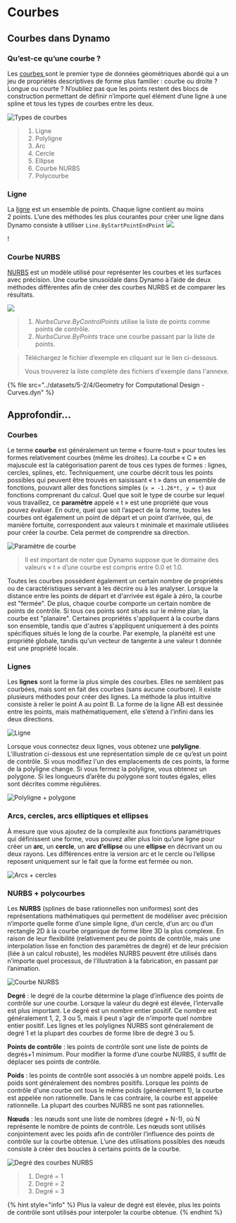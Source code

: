 # Courbes

## Courbes dans Dynamo

### Qu’est-ce qu’une courbe ?

Les [courbes ](4-curves.md#deep-dive-into...)sont le premier type de données géométriques abordé qui a un jeu de propriétés descriptives de forme plus familier : courbe ou droite ? Longue ou courte ? N’oubliez pas que les points restent des blocs de construction permettant de définir n’importe quel élément d’une ligne à une spline et tous les types de courbes entre les deux.

![Types de courbes](../images/5-2/4/CurveTypes.jpg)

> 1. Ligne
> 2. Polyligne
> 3. Arc
> 4. Cercle
> 5. Ellipse
> 6. Courbe NURBS
> 7. Polycourbe

### Ligne

La [ligne](4-curves.md#lines) est un ensemble de points. Chaque ligne contient au moins 2 points. L’une des méthodes les plus courantes pour créer une ligne dans Dynamo consiste à utiliser `Line.ByStartPointEndPoint` ![](images/5-2/4/Linebystartpointendpoint.jpg).

\![](<../images/5-2/4/curves - line by start point end point (1).jpg>)

### Courbe NURBS

[NURBS](4-curves.md#nurbs-+-polycurves) est un modèle utilisé pour représenter les courbes et les surfaces avec précision. Une courbe sinusoïdale dans Dynamo à l’aide de deux méthodes différentes afin de créer des courbes NURBS et de comparer les résultats.

![](../images/5-2/4/curves-NurbsCurves.jpg)

> 1. _NurbsCurve.ByControlPoints_ utilise la liste de points comme points de contrôle.
> 2. _NurbsCurve.ByPoints_ trace une courbe passant par la liste de points.

> Téléchargez le fichier d’exemple en cliquant sur le lien ci-dessous.
>
> Vous trouverez la liste complète des fichiers d'exemple dans l'annexe.

{% file src="../datasets/5-2/4/Geometry for Computational Design - Curves.dyn" %}

## Approfondir...

### Courbes

Le terme **courbe** est généralement un terme « fourre-tout » pour toutes les formes relativement courbes (même les droites). La courbe « C » en majuscule est la catégorisation parent de tous ces types de formes : lignes, cercles, splines, etc. Techniquement, une courbe décrit tous les points possibles qui peuvent être trouvés en saisissant « t » dans un ensemble de fonctions, pouvant aller des fonctions simples (`x = -1.26*t, y = t`) aux fonctions comprenant du calcul. Quel que soit le type de courbe sur lequel vous travaillez, ce **paramètre** appelé « t » est une propriété que vous pouvez évaluer. En outre, quel que soit l’aspect de la forme, toutes les courbes ont également un point de départ et un point d’arrivée, qui, de manière fortuite, correspondent aux valeurs t minimale et maximale utilisées pour créer la courbe. Cela permet de comprendre sa direction.

![Paramètre de courbe](../images/5-2/4/CurveParameter.jpg)

> Il est important de noter que Dynamo suppose que le domaine des valeurs « t » d’une courbe est compris entre 0.0 et 1.0.

Toutes les courbes possèdent également un certain nombre de propriétés ou de caractéristiques servant à les décrire ou à les analyser. Lorsque la distance entre les points de départ et d'arrivée est égale à zéro, la courbe est "fermée". De plus, chaque courbe comporte un certain nombre de points de contrôle. Si tous ces points sont situés sur le même plan, la courbe est "planaire". Certaines propriétés s'appliquent à la courbe dans son ensemble, tandis que d'autres s'appliquent uniquement à des points spécifiques situés le long de la courbe. Par exemple, la planéité est une propriété globale, tandis qu'un vecteur de tangente à une valeur t donnée est une propriété locale.

### Lignes

Les **lignes** sont la forme la plus simple des courbes. Elles ne semblent pas courbées, mais sont en fait des courbes (sans aucune courbure). Il existe plusieurs méthodes pour créer des lignes. La méthode la plus intuitive consiste à relier le point A au point B. La forme de la ligne AB est dessinée entre les points, mais mathématiquement, elle s’étend à l’infini dans les deux directions.

![Ligne](../images/5-2/4/Line.jpg)

Lorsque vous connectez deux lignes, vous obtenez une **polyligne**. L’illustration ci-dessous est une représentation simple de ce qu’est un point de contrôle. Si vous modifiez l'un des emplacements de ces points, la forme de la polyligne change. Si vous fermez la polyligne, vous obtenez un polygone. Si les longueurs d’arête du polygone sont toutes égales, elles sont décrites comme régulières.

![Polyligne + polygone](../images/5-2/4/Polyline.jpg)

### Arcs, cercles, arcs elliptiques et ellipses

À mesure que vous ajoutez de la complexité aux fonctions paramétriques qui définissent une forme, vous pouvez aller plus loin qu’une ligne pour créer un **arc**, un **cercle**, un **arc d’ellipse** ou une **ellipse** en décrivant un ou deux rayons. Les différences entre la version arc et le cercle ou l’ellipse reposent uniquement sur le fait que la forme est fermée ou non.

![Arcs + cercles](../images/5-2/4/Arcs+Circles.jpg)

### NURBS + polycourbes

Les **NURBS** (splines de base rationnelles non uniformes) sont des représentations mathématiques qui permettent de modéliser avec précision n’importe quelle forme d’une simple ligne, d’un cercle, d’un arc ou d’un rectangle 2D à la courbe organique de forme libre 3D la plus complexe. En raison de leur flexibilité (relativement peu de points de contrôle, mais une interpolation lisse en fonction des paramètres de degré) et de leur précision (liée à un calcul robuste), les modèles NURBS peuvent être utilisés dans n’importe quel processus, de l’illustration à la fabrication, en passant par l’animation.

![Courbe NURBS](../images/5-2/4/NURBScurve.jpg)

**Degré** : le degré de la courbe détermine la plage d’influence des points de contrôle sur une courbe. Lorsque la valeur du degré est élevée, l’intervalle est plus important. Le degré est un nombre entier positif. Ce nombre est généralement 1, 2, 3 ou 5, mais il peut s'agir de n'importe quel nombre entier positif. Les lignes et les polylignes NURBS sont généralement de degré 1 et la plupart des courbes de forme libre de degré 3 ou 5.

**Points de contrôle** : les points de contrôle sont une liste de points de degrés+1 minimum. Pour modifier la forme d’une courbe NURBS, il suffit de déplacer ses points de contrôle.

**Poids** : les points de contrôle sont associés à un nombre appelé poids. Les poids sont généralement des nombres positifs. Lorsque les points de contrôle d'une courbe ont tous le même poids (généralement 1), la courbe est appelée non rationnelle. Dans le cas contraire, la courbe est appelée rationnelle. La plupart des courbes NURBS ne sont pas rationnelles.

**Nœuds** : les nœuds sont une liste de nombres (degré + N-1), où N représente le nombre de points de contrôle. Les nœuds sont utilisés conjointement avec les poids afin de contrôler l’influence des points de contrôle sur la courbe obtenue. L’une des utilisations possibles des nœuds consiste à créer des boucles à certains points de la courbe.

![Degré des courbes NURBS](../images/5-2/4/NURBScurve\_Degree.jpg)

> 1. Degré = 1
> 2. Degré = 2
> 3. Degré = 3

{% hint style="info" %} Plus la valeur de degré est élevée, plus les points de contrôle sont utilisés pour interpoler la courbe obtenue. {% endhint %}
